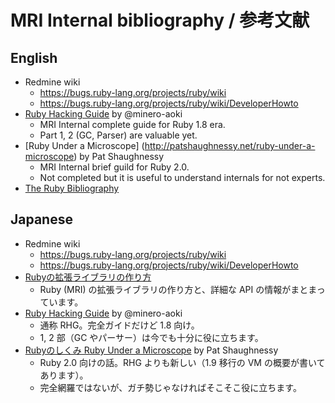 # MRI Internal bibliography / 参考文献

## English

* Redmine wiki
    * https://bugs.ruby-lang.org/projects/ruby/wiki
    * https://bugs.ruby-lang.org/projects/ruby/wiki/DeveloperHowto
* [Ruby Hacking Guide](https://ruby-hacking-guide.github.io/) by @minero-aoki
  * MRI Internal complete guide for Ruby 1.8 era.
  * Part 1, 2 (GC, Parser) are valuable yet.
* [Ruby Under a Microscope] (http://patshaughnessy.net/ruby-under-a-microscope) by Pat Shaughnessy
  * MRI Internal brief guild for Ruby 2.0.
  * Not completed but it is useful to understand internals for not experts.
* [The Ruby Bibliography](http://rubybib.org/)

## Japanese

* Redmine wiki
   * https://bugs.ruby-lang.org/projects/ruby/wiki
   * https://bugs.ruby-lang.org/projects/ruby/wiki/DeveloperHowto
* [Rubyの拡張ライブラリの作り方](https://docs.ruby-lang.org/en/2.4.0/extension_ja_rdoc.html)
   * Ruby (MRI) の拡張ライブラリの作り方と、詳細な API の情報がまとまっています。
* [Ruby Hacking Guide](http://i.loveruby.net/ja/rhg/) by @minero-aoki
   * 通称 RHG。完全ガイドだけど 1.8 向け。
   * 1, 2 部（GC やパーサー）は今でも十分に役に立ちます。
* [Rubyのしくみ Ruby Under a Microscope](http://magazine.rubyist.net/?0049-BookRUM_ja) by Pat Shaughnessy
   * Ruby 2.0 向けの話。RHG よりも新しい（1.9 移行の VM の概要が書いてあります）。
   * 完全網羅ではないが、ガチ勢じゃなければそこそこ役に立ちます。
  
